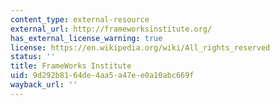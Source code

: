 ```yaml
---
content_type: external-resource
external_url: http://frameworksinstitute.org/
has_external_license_warning: true
license: https://en.wikipedia.org/wiki/All_rights_reserved
status: ''
title: FrameWorks Institute
uid: 9d292b81-64de-4aa5-a47e-e0a10abc669f
wayback_url: ''
---
```


